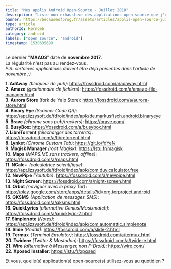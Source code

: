 ```yaml
---
title: "Mes applis Android Open-Source - Juillet 2018"
description: "Liste non exhaustive des applications open-source que j'utilise en juillet 2018!"
banner: https://becauseofprog.fr/assets/articles/applis-open-source-juillet-2018.png
type: article
authorId: kernoeb
category: android
labels: ["open source", "android"]
timestamp: 1530635699
---
```


Le dernier "**MAAOS**" date de **novembre 2017**.  
 La régularité n'est pas au rendez-vous.  
 *P.S: certaines applications doivent être déjà présentes dans l'article de novembre ;)*

 **1. AdAway** *(bloqueur de pub)*: <https://fossdroid.com/a/adaway.html>  
 **2. Amaze** *(gestionnaire de fichiers)*: <https://fossdroid.com/a/amaze-file-manager.html>  
 **3. Aurora Store** (fork de Yalp Store): <https://fossdroid.com/a/aurora-store.html>  
 **4. Binary Eye** *(Scanner Code QR)*: <https://apt.izzysoft.de/fdroid/index/apk/de.markusfisch.android.binaryeye>  
 **5. Brave** *(chrome sans pub/trackers)*: <https://brave.com/>  
 **6. BusyBox**: <https://fossdroid.com/a/busybox.html>  
 **7. LibreTorrent** *(télécharger des torrents)*: <https://fossdroid.com/a/libretorrent.html>  
 **8. Lynket** *(Chrome Custom Tab)*: <https://git.io/fdYeN>  
 **9. Magisk Manager** *(root Magisk)*: <https://lstu.fr/magisk>  
 **10. Maps** *(MAPS.ME sans trackers, offline)*: <https://fossdroid.com/a/maps.html>  
 **11. NCalc+** *(calculatrice scientifique)*: <https://apt.izzysoft.de/fdroid/index/apk/com.duy.calculator.free>  
 **12. NewPipe** *(Youtube)*: <https://fossdroid.com/a/newpipe.html>  
 **13. Night Screen**: <https://fossdroid.com/a/night-screen.html>  
 **14. Orbot** *(naviguer avec le proxy Tor)*: <https://play.google.com/store/apps/details?id=org.torproject.android>  
 **15. QKSMS** *(Application de messages SMS)*: <https://fossdroid.com/a/qksms.html>  
 **16. QuickLyrics** *(alternative Genius/Musixmatch)*: <https://fossdroid.com/a/quicklyric-2.html>  
 **17. Simplenote** *(Notes)*: <https://apt.izzysoft.de/fdroid/index/apk/com.automattic.simplenote>  
 **18. Slide** *(Reddit)*: <https://fossdroid.com/a/slide-2.html>  
 **19. Termux** *(Terminal Emulator)*: <https://fossdroid.com/a/termux.html>  
 **20. Twidere** *(Twitter & Mastodon)*: <https://fossdroid.com/a/twidere.html>  
 **21. Wire** *(alternative à Messenger, non F-Droid)*: <https://wire.com/>  
 **22. Xposed Installer**: <https://lstu.fr/xposed>

 Et vous, quelle(s) application(s) open-source(s) utilisez-vous au quotidien ?
